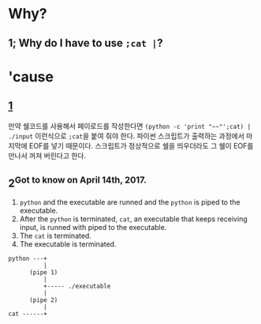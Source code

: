 # Why?
## 1; Why do I have to use `;cat |`?

# 'cause
## [1](http://satanel001.tistory.com/82)
만약 쉘코드를 사용해서 페이로드를 작성한다면 `(python -c 'print "~~"';cat) | ./input` 이런식으로 `;cat`을 붙여 줘야 한다.
파이썬 스크립트가 출력하는 과정에서 마지막에 EOF를 넣기 때문이다. 스크립트가 정상적으로 쉘을 띄우더라도 그 쉘이 EOF를 만나서 꺼져 버린다고 한다.

## 2<sup>Got to know on April 14th, 2017.</sup>
1. `python` and the executable are runned and the `python` is piped to the executable.
2. After the `python` is terminated, `cat`, an executable that keeps receiving input, is runned with piped to the executable.
3. The `cat` is terminated.
4. The executable is terminated.

```
python ---+
          |
      (pipe 1)
          |
          +----- ./executable
          |
      (pipe 2)
          |
cat ------+
```
